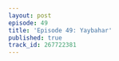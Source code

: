 ```yaml
---
layout: post
episode: 49
title: 'Episode 49: Yaybahar'
published: true
track_id: 267722381
---
```

<div class='list post-player' track='{{page.track_id}}'></div>
